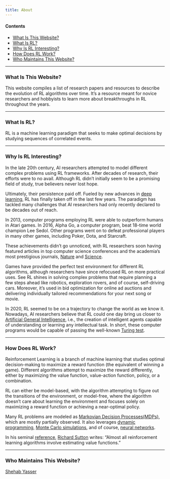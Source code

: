 ```yaml
---
title: About
---
```


#### Contents
* [What Is This Website?](#what-is-this-website)
* [What Is RL?](#what-is-rl)
* [Why Is RL Interesting?](#why-is-rl-interesting)
* [How Does RL Work?](#how-does-rl-work)
* [Who Maintains This Website?](#who-maintains-this-website)

---

### What Is This Website?

This website compiles a list of research papers and resources to describe the evolution of RL algorithms over time. It’s a resource meant for novice researchers and hobbyists to learn more about breakthroughs in RL throughout the years.

---

### What Is RL?

RL is a machine learning paradigm that seeks to make optimal decisions by studying sequences of correlated events.

---

### Why Is RL Interesting?

In the late 20th century, AI researchers attempted to model different complex problems using  RL frameworks. After decades of research, their efforts were to no avail. Although RL didn’t initially seem to be a promising field of study, true believers never lost hope. 

Ultimately, their persistence paid off. Fueled by new advances in [deep learning](https://en.wikipedia.org/wiki/Deep_learning), RL has finally taken off in the last few years. The paradigm has tackled many challenges that AI researchers had only recently declared to be decades out of reach.

In 2013, computer programs employing RL  were able to outperform humans in Atari games. In 2016, Alpha Go, a computer program, beat 18-time world champion Lee Sedol. Other programs went on to defeat professional players in many other games, including Poker, Dota, and Starcraft.

These achievements didn’t go unnoticed, with RL researchers soon having featured articles in top computer science conferences and the academia’s most prestigious journals, [Nature](https://www.nature.com/) and [Science](https://www.science.org/).

Games have provided the perfect test environment for different RL algorithms, although researchers have since refocused RL on more practical uses. See RL shines in solving complex problems that require planning a few steps ahead like robotics, exploration rovers, and of course, self-driving cars. Moreover, it’s used in bid optimization for online ad auctions and delivering individually tailored recommendations for your next song or movie.

In 2020, RL seemed to be on a trajectory to change the world as we know it. Nowadays, AI researchers believe that RL could one day bring us closer to [Artificial General Intelligence](https://en.wikipedia.org/wiki/Artificial_general_intelligence), i.e., the creation of intelligent agents capable of understanding or learning any intellectual task. In short, these computer programs would be capable of passing the well-known [Turing test](https://en.wikipedia.org/wiki/Turing_test).

---

### How Does RL Work?

Reinforcement Learning is a branch of machine learning that studies optimal decision-making to maximize a reward function (the equivalent of winning a game). Different algorithms attempt to maximize the reward differently, either by maximizing the value function, value-action function, policy, or a combination.

RL can either be model-based, with the algorithm attempting to figure out the transitions of the environment, or model-free, where the algorithm doesn’t care about learning the environment and focuses solely on maximizing a reward function or achieving a near-optimal policy.

Many RL problems are modeled as [Markovian Decision Processes(MDPs)](https://en.wikipedia.org/wiki/Markov_decision_process), which are mostly partially observed. It also leverages [dynamic programming](https://en.wikipedia.org/wiki/Dynamic_programming), [Monte Carlo simulations](https://en.wikipedia.org/wiki/Monte_Carlo_method), and of course, [neural networks](https://en.wikipedia.org/wiki/Artificial_neural_network).

In his seminal [reference](http://incompleteideas.net/book/the-book-2nd.html), [Richard Sutton](https://en.wikipedia.org/wiki/Richard_S._Sutton) writes: “Almost all reinforcement learning algorithms involve estimating value functions.”


---

### Who Maintains This Website?
[Shehab Yasser](https://www.shehabyasser.com)
